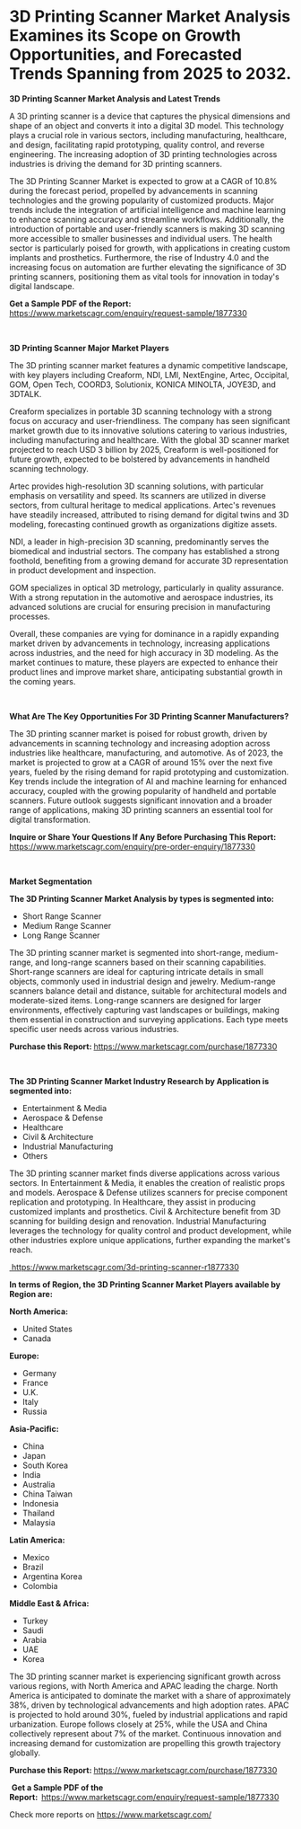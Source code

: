 <p><h1>3D Printing Scanner Market Analysis Examines its Scope on Growth Opportunities, and Forecasted Trends Spanning from 2025 to 2032.</h1></p><p><strong>3D Printing Scanner Market Analysis and Latest Trends</strong></p>
<p><p>A 3D printing scanner is a device that captures the physical dimensions and shape of an object and converts it into a digital 3D model. This technology plays a crucial role in various sectors, including manufacturing, healthcare, and design, facilitating rapid prototyping, quality control, and reverse engineering. The increasing adoption of 3D printing technologies across industries is driving the demand for 3D printing scanners.</p><p>The 3D Printing Scanner Market is expected to grow at a CAGR of 10.8% during the forecast period, propelled by advancements in scanning technologies and the growing popularity of customized products. Major trends include the integration of artificial intelligence and machine learning to enhance scanning accuracy and streamline workflows. Additionally, the introduction of portable and user-friendly scanners is making 3D scanning more accessible to smaller businesses and individual users. The health sector is particularly poised for growth, with applications in creating custom implants and prosthetics. Furthermore, the rise of Industry 4.0 and the increasing focus on automation are further elevating the significance of 3D printing scanners, positioning them as vital tools for innovation in today's digital landscape.</p></p>
<p><strong>Get a Sample PDF of the Report:&nbsp;</strong> <a href="https://www.marketscagr.com/enquiry/request-sample/1877330?utm_campaign=2390&utm_medium=2&utm_source=Github&utm_content=ia&utm_term=19022025&utm_id=3d-printing-scanner">https://www.marketscagr.com/enquiry/request-sample/1877330</a></p>
<p>&nbsp;</p>
<p><strong>3D Printing Scanner Major Market Players</strong></p>
<p><p>The 3D printing scanner market features a dynamic competitive landscape, with key players including Creaform, NDI, LMI, NextEngine, Artec, Occipital, GOM, Open Tech, COORD3, Solutionix, KONICA MINOLTA, JOYE3D, and 3DTALK. </p><p>Creaform specializes in portable 3D scanning technology with a strong focus on accuracy and user-friendliness. The company has seen significant market growth due to its innovative solutions catering to various industries, including manufacturing and healthcare. With the global 3D scanner market projected to reach USD 3 billion by 2025, Creaform is well-positioned for future growth, expected to be bolstered by advancements in handheld scanning technology.</p><p>Artec provides high-resolution 3D scanning solutions, with particular emphasis on versatility and speed. Its scanners are utilized in diverse sectors, from cultural heritage to medical applications. Artec's revenues have steadily increased, attributed to rising demand for digital twins and 3D modeling, forecasting continued growth as organizations digitize assets.</p><p>NDI, a leader in high-precision 3D scanning, predominantly serves the biomedical and industrial sectors. The company has established a strong foothold, benefiting from a growing demand for accurate 3D representation in product development and inspection. </p><p>GOM specializes in optical 3D metrology, particularly in quality assurance. With a strong reputation in the automotive and aerospace industries, its advanced solutions are crucial for ensuring precision in manufacturing processes.</p><p>Overall, these companies are vying for dominance in a rapidly expanding market driven by advancements in technology, increasing applications across industries, and the need for high accuracy in 3D modeling. As the market continues to mature, these players are expected to enhance their product lines and improve market share, anticipating substantial growth in the coming years.</p></p>
<p>&nbsp;</p>
<p><strong>What Are The Key Opportunities For 3D Printing Scanner Manufacturers?</strong></p>
<p><p>The 3D printing scanner market is poised for robust growth, driven by advancements in scanning technology and increasing adoption across industries like healthcare, manufacturing, and automotive. As of 2023, the market is projected to grow at a CAGR of around 15% over the next five years, fueled by the rising demand for rapid prototyping and customization. Key trends include the integration of AI and machine learning for enhanced accuracy, coupled with the growing popularity of handheld and portable scanners. Future outlook suggests significant innovation and a broader range of applications, making 3D printing scanners an essential tool for digital transformation.</p></p>
<p><strong>Inquire or Share Your Questions If Any Before Purchasing This Report:</strong> <a href="https://www.marketscagr.com/enquiry/pre-order-enquiry/1877330?utm_campaign=2390&utm_medium=2&utm_source=Github&utm_content=ia&utm_term=19022025&utm_id=3d-printing-scanner">https://www.marketscagr.com/enquiry/pre-order-enquiry/1877330</a></p>
<p>&nbsp;</p>
<p><strong>Market Segmentation</strong></p>
<p><strong>The 3D Printing Scanner Market Analysis by types is segmented into:</strong></p>
<p><ul><li>Short Range Scanner</li><li>Medium Range Scanner</li><li>Long Range Scanner</li></ul></p>
<p><p>The 3D printing scanner market is segmented into short-range, medium-range, and long-range scanners based on their scanning capabilities. Short-range scanners are ideal for capturing intricate details in small objects, commonly used in industrial design and jewelry. Medium-range scanners balance detail and distance, suitable for architectural models and moderate-sized items. Long-range scanners are designed for larger environments, effectively capturing vast landscapes or buildings, making them essential in construction and surveying applications. Each type meets specific user needs across various industries.</p></p>
<p><strong>Purchase this Report:&nbsp;</strong><a href="https://www.marketscagr.com/purchase/1877330?utm_campaign=2390&utm_medium=2&utm_source=Github&utm_content=ia&utm_term=19022025&utm_id=3d-printing-scanner">https://www.marketscagr.com/purchase/1877330</a></p>
<p>&nbsp;</p>
<p><strong>The 3D Printing Scanner Market Industry Research by Application is segmented into:</strong></p>
<p><ul><li>Entertainment & Media</li><li>Aerospace & Defense</li><li>Healthcare</li><li>Civil & Architecture</li><li>Industrial Manufacturing</li><li>Others</li></ul></p>
<p><p>The 3D printing scanner market finds diverse applications across various sectors. In Entertainment & Media, it enables the creation of realistic props and models. Aerospace & Defense utilizes scanners for precise component replication and prototyping. In Healthcare, they assist in producing customized implants and prosthetics. Civil & Architecture benefit from 3D scanning for building design and renovation. Industrial Manufacturing leverages the technology for quality control and product development, while other industries explore unique applications, further expanding the market's reach.</p></p>
<p><a href="https://www.marketscagr.com/3d-printing-scanner-r1877330?utm_campaign=2390&utm_medium=2&utm_source=Github&utm_content=ia&utm_term=19022025&utm_id=3d-printing-scanner">&nbsp;https://www.marketscagr.com/3d-printing-scanner-r1877330</a></p>
<p><strong>In terms of Region, the 3D Printing Scanner Market Players available by Region are:</strong></p>
<p>
    <p> <strong> North America: </strong>
        <ul>
            <li>United States</li>
            <li>Canada</li>
        </ul>
        </p> 
    <p> <strong> Europe: </strong>
        <ul>
            <li>Germany</li>
            <li>France</li>
            <li>U.K.</li>
            <li>Italy</li>
            <li>Russia</li>
        </ul>
        </p> 
    <p> <strong> Asia-Pacific: </strong>
        <ul>
            <li>China</li>
            <li>Japan</li>
            <li>South Korea</li>
            <li>India</li>
            <li>Australia</li>
            <li>China Taiwan</li>
            <li>Indonesia</li>
            <li>Thailand</li>
            <li>Malaysia</li>
        </ul>
        </p> 
    <p> <strong> Latin America: </strong>
        <ul>
            <li>Mexico</li>
            <li>Brazil</li>
            <li>Argentina Korea</li>
            <li>Colombia</li>
        </ul>
        </p> 
    <p> <strong> Middle East & Africa: </strong>
        <ul>
            <li>Turkey</li>
            <li>Saudi</li>
            <li>Arabia</li>
            <li>UAE</li>
            <li>Korea</li>
        </ul>
    </p>
    </p>
<p><p>The 3D printing scanner market is experiencing significant growth across various regions, with North America and APAC leading the charge. North America is anticipated to dominate the market with a share of approximately 38%, driven by technological advancements and high adoption rates. APAC is projected to hold around 30%, fueled by industrial applications and rapid urbanization. Europe follows closely at 25%, while the USA and China collectively represent about 7% of the market. Continuous innovation and increasing demand for customization are propelling this growth trajectory globally.</p></p>
<p><strong>Purchase this Report: </strong><a href="https://www.marketscagr.com/purchase/1877330?utm_campaign=2390&utm_medium=2&utm_source=Github&utm_content=ia&utm_term=19022025&utm_id=3d-printing-scanner">https://www.marketscagr.com/purchase/1877330</a></p>
<p>&nbsp;<strong>Get a Sample PDF of the Report:&nbsp;&nbsp;</strong><a href="https://www.marketscagr.com/enquiry/request-sample/1877330?utm_campaign=2390&utm_medium=2&utm_source=Github&utm_content=ia&utm_term=19022025&utm_id=3d-printing-scanner">https://www.marketscagr.com/enquiry/request-sample/1877330</a></p>
<p><strong></strong></p>
<p>Check more reports on <a href="https://www.marketscagr.com/?utm_campaign=2390&utm_medium=2&utm_source=Github&utm_content=ia&utm_term=19022025&utm_id=3d-printing-scanner">https://www.marketscagr.com/</a></p>